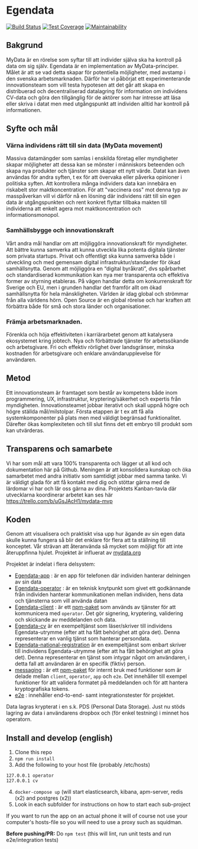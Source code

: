 # Egendata

[![Build Status](https://travis-ci.com/JobtechSwe/mydata.svg?branch=master)](https://travis-ci.com/JobtechSwe/mydata)
[![Test Coverage](https://api.codeclimate.com/v1/badges/58e30cd7d55d0c0bed1a/test_coverage)](https://codeclimate.com/github/JobtechSwe/mydata/test_coverage)
[![Maintainability](https://api.codeclimate.com/v1/badges/58e30cd7d55d0c0bed1a/maintainability)](https://codeclimate.com/github/JobtechSwe/mydata/maintainability)

## Bakgrund

MyData är en rörelse som syftar till att individer själva ska ha kontroll på data om sig själv. Egendata är en implementation av MyData-principer. Målet är att se vad detta skapar för potentiella möjligheter, med avstamp i den svenska arbetsmarknaden. Därför har vi påbörjat ett experimenterande innovationsteam som vill testa hypotesen att det går att skapa en distribuerad och decentraliserad datalagring för information om individens CV-data och göra den tillgänglig för de aktörer som har intresse att läsa eller skriva i datat men med utgångspunkt att individen alltid har kontroll på informationen.

## Syfte och mål

### Värna individens rätt till sin data (MyData movement)

Massiva datamängder som samlas i enskilda företag eller myndigheter skapar möjligheter att dessa kan se mönster i människors beteenden och skapa nya produkter och tjänster som skapar ett nytt värde. Datat kan även användas för andra syften, t ex för att övervaka eller påverka opinioner i politiska syften. Att kontrollera många individers data kan innebära en riskabelt stor maktkoncentration. För att "vaccinera oss" mot denna typ av masspåverkan vill vi därför nå en lösning där individens rätt till sin egen data är utgångspunkten och rent konkret flyttar tillbaka makten till individerna att enkelt agera mot maktkoncentration och informationsmonopol.

### Samhällsbygge och innovationskraft

Vårt andra mål handlar om att möjliggöra innovationskraft för myndigheter. Att bättre kunna samverka att kunna utveckla lika potenta digitala tjänster som privata startups. Privat och offentligt ska kunna samverka både i utveckling och med gemensam digital infrastruktur/standarder för ökad samhällsnytta. Genom att möjliggöra en “digital byråkrati”, dvs spårbarhet och standardiserad kommunikation kan nya mer transparenta och effektiva former av styrning etableras. På vägen handlar detta om konkurrenskraft för Sverige och EU, men i grunden handlar det framför allt om ökad samhällsnytta för hela mänskligheten. Världen är idag global och strömmar från alla världens hörn. Open Source är en global rörelse och har kraften att förbättra både för små och stora länder och organisationer.

### Främja arbetsmarknaden.

Förenkla och höja effektiviteten i karriärarbetet genom att katalysera ekosystemet kring jobtech. Nya och förbättrade tjänster för arbetssökande och arbetsgivare. Fri och effektiv rörlighet över landsgränser, minska kostnaden för arbetsgivare och enklare användarupplevelse för användaren.

## Metod

Ett innovationsteam är framtaget som består av kompetens både inom programmering, UX, infrastruktur, kryptering/säkerhet och expertis från myndigheten. Innovationsteamet jobbar iterativt och skall uppnå högre och högre ställda mål/milstolpar. Första etappen är t ex att få alla systemkomponenter på plats men med väldigt begränsad funktionalitet. Därefter ökas komplexiteten och till slut finns det ett embryo till produkt som kan utvärderas.

## Transparens och samarbete

Vi har som mål att vara 100% transparenta och lägger ut all kod och dokumentation här på Github. Meningen är att konsolidera kunskap och öka samarbetet med andra initiativ som samtidigt jobbar med samma tanke. Vi är väldigt glada för att få kontakt med dig och stöttar gärna med de lärdomar vi har och lär oss gärna av dina. Projektets Kanban-tavla där utvecklarna koordinerar arbetet kan ses här https://trello.com/b/uGsJAcH1/mydata-mvp

## Koden

Genom att visualisera och praktiskt visa upp hur ägande av sin egen data skulle kunna fungera så blir det enklare för flera att ta ställning till konceptet.  Vår strävan att återanvända så mycket som möjligt för att inte återuppfinna hjulet. Projektet är influerat av [mydata.org](http://mydata.org)

Projektet är indelat i flera delsystem:

- [Egendata-app](https://github.com/JobtechSwe/mydata/tree/master/app) : är en app för telefonen där individen hanterar delningen av sin data
- [Egendata-operator](https://github.com/JobtechSwe/mydata/tree/master/operator) : är en teknisk knytpunkt som givet ett godkännande från individen hanterar kommunikationen mellan individen, hens data och tjänsterna som vill använda datan
- [Egendata-client](https://github.com/JobtechSwe/mydata/tree/master/client) : är ett [npm-paket](https://www.npmjs.com/package/@egendata/client) som används av tjänster för att kommunicera med `operator`. Det gör signering, kryptering, validering och skickande av meddelanden och data.
- [Egendata-cv](https://github.com/JobtechSwe/mydata/tree/master/examples/cv) är en exempeltjänst som läser/skriver till individens Egendata-utrymme (efter att ha fått behörighet att göra det). Denna representerar en vanlig tjänst som hanterar persondata.
- [Egendata-national-registration](https://github.com/JobtechSwe/mydata/tree/master/examples/national-registration) är en exempeltjänst som enbart skriver till individens Egendata-utrymme (efter att ha fått behörighet att göra det). Denna representerar en tjänst som intygar något om användaren, i detta fall att användaren är en specifik (fiktiv) person.
- [messaging](https://github.com/JobtechSwe/mydata/tree/master/messaging) : är ett [npm-paket](https://www.npmjs.com/package/@egendata/messaging) för internt bruk med funktioner som är delade mellan `client`, `operator`, `app` och `e2e`. Det innehåller till exempel funktioner för att validera formatet på meddelanden och för att hantera kryptografiska tokens.
- [e2e](https://github.com/JobtechSwe/mydata/tree/master/e2e) : innehåller end-to-end- samt integrationstester för projektet.

Data lagras krypterat i en s.k. PDS (Personal Data Storage). Just nu stöds lagring av data i användarens dropbox och (för enkel testning) i minnet hos operatorn.

## Install and develop (english)

1. Clone this repo
2. `npm run install`
3. Add the following to your host file (probably /etc/hosts)
```
127.0.0.1 operator
127.0.0.1 cv
```
4. `docker-compose up` (will start elasticsearch, kibana, apm-server, redis (x2) and postgres (x2))
5. Look in each subfolder for instructions on how to start each sub-project


If you want to run the app on an actual phone it will of course not use your computer's hosts-file so you will need to use a proxy such as squidman.

**Before pushing/PR:**
Do `npm test` (this will lint, run unit tests and run e2e/integration tests)
